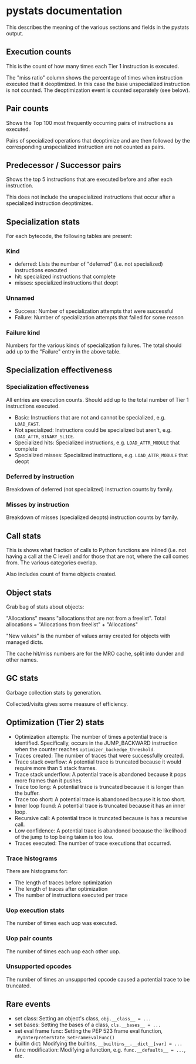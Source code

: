 # pystats documentation

This describes the meaning of the various sections and fields in the pystats output.

## Execution counts

This is the count of how many times each Tier 1 instruction is executed.

The "miss ratio" column shows the percentage of times when instruction executed that it deoptimized. In this case the base unspecialized instruction is not counted. The deoptimization event is counted separately (see below).

## Pair counts

Shows the Top 100 most frequently occurring pairs of instructions as executed.

Pairs of specialized operations that deoptimize and are then followed by the corresponding unspecialized instruction are not counted as pairs.

## Predecessor / Successor pairs

Shows the top 5 instructions that are executed before and after each instruction.

This does not include the unspecialized instructions that occur after a specialized instruction deoptimizes.

## Specialization stats

For each bytecode, the following tables are present:

### Kind

- deferred: Lists the number of "deferred" (i.e. not specialized) instructions
  executed
- hit: specialized instructions that complete
- misses: specialized instructions that deopt

### Unnamed

- Success: Number of specialization attempts that were successful
- Failure: Number of specialization attempts that failed for some reason

### Failure kind

Numbers for the various kinds of specialization failures.
The total should add up to the "Failure" entry in the above table.

## Specialization effectiveness

### Specialization effectiveness

All entries are execution counts. Should add up to the total number of Tier 1
instructions executed.

- Basic: Instructions that are not and cannot be specialized, e.g. `LOAD_FAST`.
- Not specialized: Instructions could be specialized but aren't, e.g.
  `LOAD_ATTR`, `BINARY_SLICE`.
- Specialized hits: Specialized instructions, e.g. `LOAD_ATTR_MODULE` that
  complete
- Specialized misses: Specialized instructions, e.g. `LOAD_ATTR_MODULE` that
  deopt

### Deferred by instruction

Breakdown of deferred (not specialized) instruction counts by family.

### Misses by instruction

Breakdown of misses (specialized deopts) instruction counts by family.

## Call stats

This is shows what fraction of calls to Python functions are inlined (i.e. not
having a call at the C level) and for those that are not, where the call comes
from. The various categories overlap.

Also includes count of frame objects created.

## Object stats

Grab bag of stats about objects:

"Allocations" means "allocations that are not from a freelist". Total
allocations = "Allocations from freelist" + "Allocations"

"New values" is the number of values array created for objects with managed
dicts.

The cache hit/miss numbers are for the MRO cache, split into dunder and other
names.

## GC stats

Garbage collection stats by generation.

Collected/visits gives some measure of efficiency.

## Optimization (Tier 2) stats

- Optimization attempts: The number of times a potential trace is identified.
  Specifically, occurs in the JUMP_BACKWARD instruction when the counter reaches
  `optimizer_backedge_threshold`.
- Traces created: The number of traces that were successfully created.
- Trace stack overflow: A potential trace is truncated because it would require
  more than 5 stack frames.
- Trace stack underflow: A potential trace is abandoned because it pops more
  frames than it pushes.
- Trace too long: A potential trace is truncated because it is longer than the buffer.
- Trace too short: A potential trace is abandoned because it is too short.
- Inner loop found: A potential trace is truncated because it has an inner loop.
- Recursive call: A potential trace is truncated because is has a recursive
  call.
- Low confidence: A potential trace is abandoned because the likelihood of the
  jump to top being taken is too low.
- Traces executed: The number of trace executions that occurred.

### Trace histograms

There are histograms for:

- The length of traces before optimization
- The length of traces after optimization
- The number of instructions executed per trace

### Uop execution stats

The number of times each uop was executed.

### Uop pair counts

The number of times each uop each other uop.

### Unsupported opcodes

The number of times an unsupported opcode caused a potential trace to be truncated.

## Rare events

- set class: Setting an object's class, `obj.__class__ = ...`
- set bases: Setting the bases of a class, `cls.__bases__ = ...`
- set eval frame func: Setting the PEP 523 frame eval function,
  `_PyInterpreterState_SetFrameEvalFunc()`
- builtin dict: Modifying the builtins, `__builtins__.__dict__[var] = ...`
- func modification: Modifying a function, e.g. `func.__defaults__ = ...`, etc.
